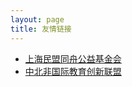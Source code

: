 ```yaml
---
layout: page
title: 友情链接
---
```


+ [上海民盟同舟公益基金会](http://www.tzgy.org.cn/)              
+ [中北非国际教育创新联盟](https://www.snaeia.com/)            
